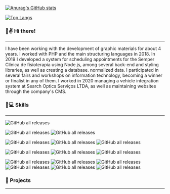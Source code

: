 [![Anurag's GitHub stats](https://github-readme-stats.vercel.app/api?username=dariooliveirajr&count_private=true&show_icons=true&theme=dracula)](https://github.com/dariooliveirajr/github-readme-stats)

[![Top Langs](https://github-readme-stats.vercel.app/api/top-langs/?username=dariooliveirajr&count_private=true&layout=compact&show_icons=true&theme=dracula)](https://github.com/dariooliveirajr/github-readme-stats)

### :boy::v: Hi there! 
***
I have been working with the development of graphic materials for about 4 years. I worked with PHP and the main structuring languages in 2018. In 2019 I developed a system for scheduling appointments for the Semper Clínica de fisioterapia using Node.js, among several back-end and styling libraries, as well as creating a database. normalized data. I participated in several fairs and workshops on information technology, becoming a winner or finalist in any of them. I worked in 2020 managing a vehicle integration system at Search Optics Serviços LTDA, as well as maintaining websites through the company's CMS. 

### :wrench::computer: Skills
***

![GitHub all releases](https://img.shields.io/badge/-NodeJS-339933?&style=for-the-badge&logoColor=fff&logo=node.js&logoWidth=25)

<!-- Languages -->
![GitHub all releases](https://img.shields.io/badge/-Javascript-F7DF1E?&style=for-the-badge&logoColor=fff&logo=javascript&logoWidth=25)
![GitHub all releases](https://img.shields.io/badge/-Typescript-3178C6?&style=for-the-badge&logoColor=fff&logo=typescript&logoWidth=25)

<!-- Server and Containers -->
![GitHub all releases](https://img.shields.io/badge/-Linux-FCC624?&style=for-the-badge&logoColor=fff&logo=linux&logoWidth=25)
![GitHub all releases](https://img.shields.io/badge/-Docker-2496ED?&style=for-the-badge&logoColor=fff&logo=docker&logoWidth=25)
![GitHub all releases](https://img.shields.io/badge/-Kubernetes-326CE5?&style=for-the-badge&logoColor=fff&logo=docker&logoWidth=25)

<!-- Databases -->
![GitHub all releases](https://img.shields.io/badge/-MongoDB-47A248?&style=for-the-badge&logoColor=fff&logo=mongodb&logoWidth=25)
![GitHub all releases](https://img.shields.io/badge/-MySQL-4479A1?&style=for-the-badge&logoColor=fff&logo=mysql&logoWidth=25)
![GitHub all releases](https://img.shields.io/badge/-PostgreSQL-336791?&style=for-the-badge&logoColor=fff&logo=postgresql&logoWidth=25)

<!-- Others -->
![GitHub all releases](https://img.shields.io/badge/-Git-F05032?&style=for-the-badge&logoColor=fff&logo=git&logoWidth=25)
![GitHub all releases](https://img.shields.io/badge/-Github-181717?&style=for-the-badge&logoColor=fff&logo=github&logoWidth=25) 
![GitHub all releases](https://img.shields.io/badge/-NPM-CB3837?&style=for-the-badge&logoColor=fff&logo=npm&logoWidth=25)
![GitHub all releases](https://img.shields.io/badge/-Yarn-2C8EBB?&style=for-the-badge&logoColor=fff&logo=yarn&logoWidth=25) 
![GitHub all releases](https://img.shields.io/badge/-Vs%20Code-007ACC?&style=for-the-badge&logoColor=fff&logo=Visual%20Studio%20Code&logoWidth=25)
![GitHub all releases](https://img.shields.io/badge/-Mocha-8D6748?&style=for-the-badge&logoColor=fff&logo=mocha&logoWidth=25)



### :bookmark_tabs: Projects
***
